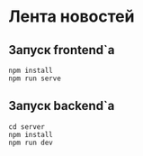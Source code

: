 # Лента новостей

## Запуск frontend`а
```
npm install
npm run serve
```

## Запуск backend`а
```
cd server
npm install
npm run dev
```
